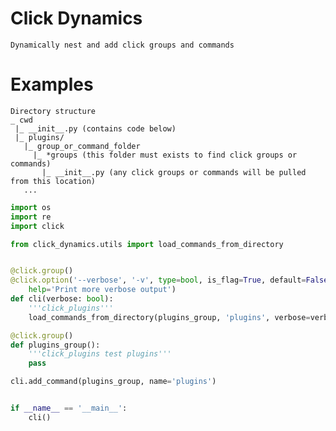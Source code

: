 # Click Dynamics

    Dynamically nest and add click groups and commands

# Examples

    Directory structure
    _ cwd
     |_ __init__.py (contains code below)
     |_ plugins/
       |_ group_or_command_folder
         |_ *groups (this folder must exists to find click groups or commands)
           |_ __init__.py (any click groups or commands will be pulled from this location)
       ...
    

```python
import os
import re
import click

from click_dynamics.utils import load_commands_from_directory


@click.group()
@click.option('--verbose', '-v', type=bool, is_flag=True, default=False,
    help='Print more verbose output')
def cli(verbose: bool):
    '''click_plugins'''
    load_commands_from_directory(plugins_group, 'plugins', verbose=verbose)

@click.group()
def plugins_group():
    '''click_plugins test plugins'''
    pass

cli.add_command(plugins_group, name='plugins')


if __name__ == '__main__':
    cli()
```

